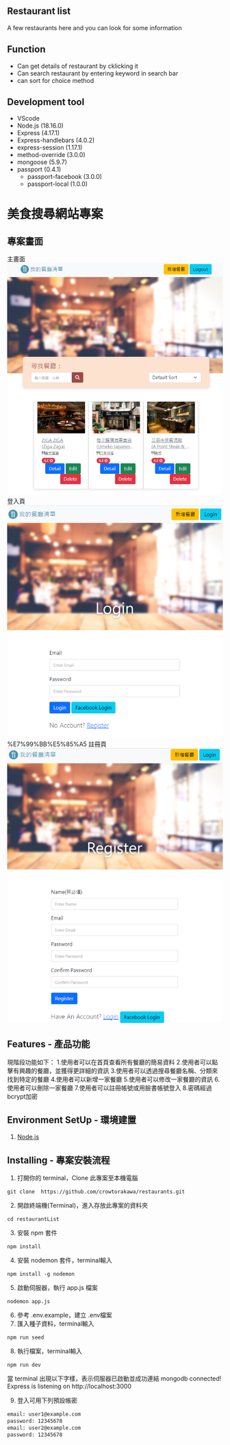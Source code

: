 Restaurant list
--
A few restaurants here and you can look for some information

Function 
--
* Can get details of restaurant by cklicking it
* Can search restaurant by entering keyword in search bar
* can sort for choice method


Development tool 
--
* VScode
* Node.js (18.16.0)
* Express (4.17.1)
* Express-handlebars (4.0.2)
* express-session (1.17.1)
* method-override (3.0.0)
* mongoose (5.9.7)
* passport (0.4.1)
    * passport-facebook (3.0.0)
    * passport-local (1.0.0)

# 美食搜尋網站專案

## 專案畫面
主畫面
![image](/%E8%8F%9C%E5%96%AE%E9%A6%96%E9%A0%81.png)
登入頁
![image](/%E7%99%BB%E5%85%A5.png)
%E7%99%BB%E5%85%A5
註冊頁
![image](/%E8%A8%BB%E5%86%8A.png)

## Features - 產品功能

現階段功能如下：
1.使用者可以在首頁查看所有餐廳的簡易資料
2.使用者可以點擊有興趣的餐廳，並獲得更詳細的資訊
3.使用者可以透過搜尋餐廳名稱、分類來找到特定的餐廳
4.使用者可以新增一家餐廳
5.使用者可以修改一家餐廳的資訊
6.使用者可以刪除一家餐廳
7.使用者可以註冊帳號或用臉書帳號登入
8.密碼經過bcrypt加密

## Environment SetUp - 環境建置

1. [Node.js](https://nodejs.org/en/)

## Installing - 專案安裝流程

1. 打開你的 terminal，Clone 此專案至本機電腦

```
git clone  https://github.com/crowtorakawa/restaurants.git
```

2. 開啟終端機(Terminal)，進入存放此專案的資料夾

```
cd restaurantList
```

3. 安裝 npm 套件

```
npm install 
```

4. 安裝 nodemon 套件，terminal輸入
```
npm install -g nodemon
```

5. 啟動伺服器，執行 app.js 檔案

```
nodemon app.js
```

6. 參考 .env.example，建立 .env檔案
7. 匯入種子資料，terminal輸入
```
npm run seed
```
8. 執行檔案，terminal輸入
```
npm run dev
```
當 terminal 出現以下字樣，表示伺服器已啟動並成功連結
mongodb connected!
Express is listening on http://localhost:3000

9. 登入可用下列預設帳密
```
email: user1@example.com
password: 12345678
email: user2@example.com
password: 12345678
```

